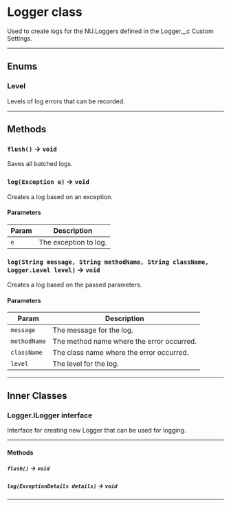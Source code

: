 # Logger class

Used to create logs for the NU.Loggers defined in the Logger__c Custom Settings.

---
## Enums
### Level


Levels of log errors that can be recorded.

---
## Methods
### `flush()` → `void`

Saves all batched logs.

### `log(Exception e)` → `void`

Creates a log based on an exception.

#### Parameters
|Param|Description|
|-----|-----------|
|`e` |  The exception to log. |

### `log(String message, String methodName, String className, Logger.Level level)` → `void`

Creates a log based on the passed parameters.

#### Parameters
|Param|Description|
|-----|-----------|
|`message` |  The message for the log. |
|`methodName` |  The method name where the error occurred. |
|`className` |  The class name where the error occurred. |
|`level` |  The level for the log. |

---
## Inner Classes

### Logger.ILogger interface

Interface for creating new Logger that can be used for logging.

---
#### Methods
##### `flush()` → `void`
##### `log(ExceptionDetails details)` → `void`
---
